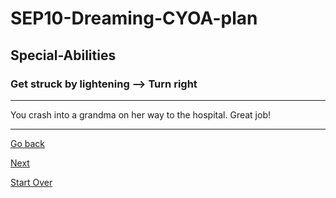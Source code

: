 # SEP10-Dreaming-CYOA-plan
## Special-Abilities
### Get struck by lightening --> Turn right
---
You crash into a grandma on her way to the hospital. Great job!

---
[Go back ](get-struck-by-lightening.md)

[Next](wake-up.md)

[Start Over](../home.md)
